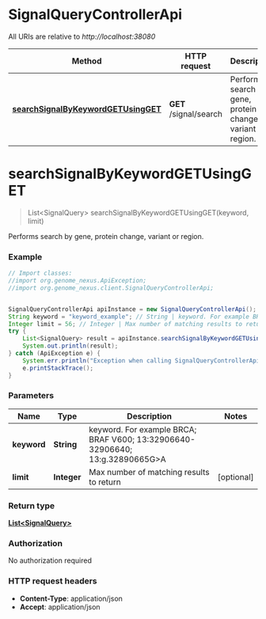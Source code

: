 # SignalQueryControllerApi

All URIs are relative to *http://localhost:38080*

Method | HTTP request | Description
------------- | ------------- | -------------
[**searchSignalByKeywordGETUsingGET**](SignalQueryControllerApi.md#searchSignalByKeywordGETUsingGET) | **GET** /signal/search | Performs search by gene, protein change, variant or region.


<a name="searchSignalByKeywordGETUsingGET"></a>
# **searchSignalByKeywordGETUsingGET**
> List&lt;SignalQuery&gt; searchSignalByKeywordGETUsingGET(keyword, limit)

Performs search by gene, protein change, variant or region.

### Example
```java
// Import classes:
//import org.genome_nexus.ApiException;
//import org.genome_nexus.client.SignalQueryControllerApi;


SignalQueryControllerApi apiInstance = new SignalQueryControllerApi();
String keyword = "keyword_example"; // String | keyword. For example BRCA; BRAF V600; 13:32906640-32906640; 13:g.32890665G>A
Integer limit = 56; // Integer | Max number of matching results to return
try {
    List<SignalQuery> result = apiInstance.searchSignalByKeywordGETUsingGET(keyword, limit);
    System.out.println(result);
} catch (ApiException e) {
    System.err.println("Exception when calling SignalQueryControllerApi#searchSignalByKeywordGETUsingGET");
    e.printStackTrace();
}
```

### Parameters

Name | Type | Description  | Notes
------------- | ------------- | ------------- | -------------
 **keyword** | **String**| keyword. For example BRCA; BRAF V600; 13:32906640-32906640; 13:g.32890665G&gt;A |
 **limit** | **Integer**| Max number of matching results to return | [optional]

### Return type

[**List&lt;SignalQuery&gt;**](SignalQuery.md)

### Authorization

No authorization required

### HTTP request headers

 - **Content-Type**: application/json
 - **Accept**: application/json

